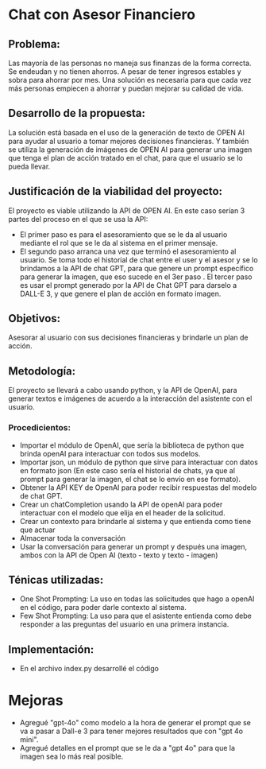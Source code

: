 # Chat con Asesor Financiero

## Problema:
Las mayoría de las personas no maneja sus finanzas de la forma correcta. Se endeudan y no tienen ahorros. A pesar de tener ingresos estables y sobra para ahorrar por mes.
Una solución es necesaria para que cada vez más personas empiecen a ahorrar y puedan mejorar su calidad de vida.

## Desarrollo de la propuesta:
La solución está basada en el uso de la generación de texto de OPEN AI para ayudar al usuario a tomar mejores decisiones financieras. Y también se utiliza la generación de imágenes de OPEN AI para generar una imagen que tenga el plan de acción tratado en el chat, para que el usuario se lo pueda llevar.

## Justificación de la viabilidad del proyecto: 
El proyecto es viable utilizando la API de OPEN AI. En este caso serían 3 partes del proceso en el que se usa la API:
- El primer paso es para el asesoramiento que se le da al usuario mediante el rol que se le da al sistema en el primer mensaje.
- El segundo paso arranca una vez que terminó el asesoramiento al usuario. Se toma todo el historial de chat entre el user y el asesor y se lo brindamos a la API de chat GPT, para que genere un prompt específico para generar la imagen, que eso sucede en el 3er paso
. El tercer paso es usar el prompt generado por la API de Chat GPT para darselo a DALL-E 3, y que genere el plan de acción en formato imagen.

## Objetivos:
Asesorar al usuario con sus decisiones financieras y brindarle un plan de acción.

## Metodología: 
El proyecto se llevará a cabo usando python, y la API de OpenAI, para generar textos e imágenes de acuerdo a la interacción del asistente con el usuario.
### Procedicientos:
- Importar el módulo de OpenAI, que sería la biblioteca de python que brinda openAI para interactuar con todos sus modelos.
- Importar json, un módulo de python que sirve para interactuar con datos en formato json (En este caso sería el historial de chats, ya que al prompt para generar la imagen, el chat se lo envío en ese formato).
- Obtener la API KEY de OpenAI para poder recibir respuestas del modelo de chat GPT.
- Crear un chatCompletion usando la API de openAI para poder interactuar con el modelo que elija en el header de la solicitud.
- Crear un contexto para brindarle al sistema y que entienda como tiene que actuar
- Almacenar toda la conversación
- Usar la conversación para generar un prompt y después una imagen, ambos con la API de Open AI (texto - texto y texto - imagen)

## Ténicas utilizadas: 
- One Shot Prompting: La uso en todas las solicitudes que hago a openAI en el código, para poder darle contexto al sistema.
- Few Shot Prompting: La uso para que el asistente entienda como debe responder a las preguntas del usuario en una primera instancia.

## Implementación: 
- En el archivo index.py desarrollé el código

# Mejoras
- Agregué "gpt-4o" como modelo a la hora de generar el prompt que se va a pasar a Dall-e 3 para tener mejores resultados que con "gpt 4o mini".
- Agregué detalles en el prompt que se le da a "gpt 4o" para que la imagen sea lo más real posible.

